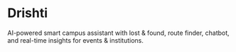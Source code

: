 # Drishti
AI-powered smart campus assistant with lost &amp; found, route finder, chatbot, and real-time insights for events &amp; institutions.
